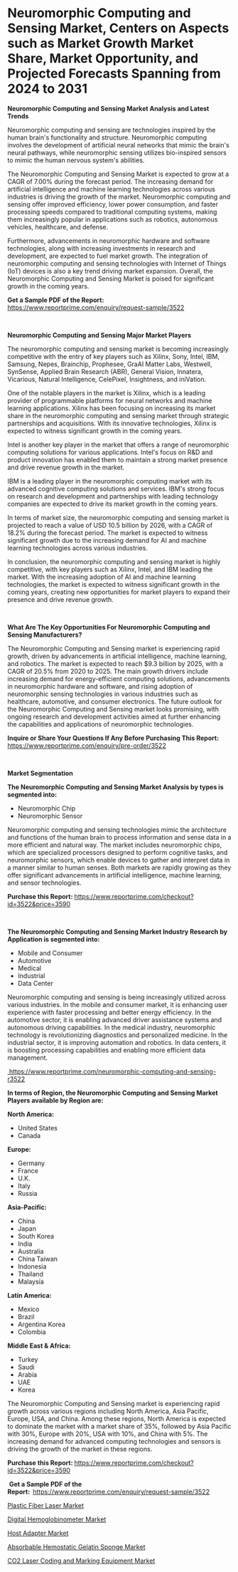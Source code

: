 <p><h1>Neuromorphic Computing and Sensing Market, Centers on Aspects such as Market Growth Market Share, Market Opportunity, and Projected Forecasts Spanning from 2024 to 2031</h1></p><p><strong>Neuromorphic Computing and Sensing Market Analysis and Latest Trends</strong></p>
<p><p>Neuromorphic computing and sensing are technologies inspired by the human brain's functionality and structure. Neuromorphic computing involves the development of artificial neural networks that mimic the brain's neural pathways, while neuromorphic sensing utilizes bio-inspired sensors to mimic the human nervous system's abilities.</p><p>The Neuromorphic Computing and Sensing Market is expected to grow at a CAGR of 7.00% during the forecast period. The increasing demand for artificial intelligence and machine learning technologies across various industries is driving the growth of the market. Neuromorphic computing and sensing offer improved efficiency, lower power consumption, and faster processing speeds compared to traditional computing systems, making them increasingly popular in applications such as robotics, autonomous vehicles, healthcare, and defense.</p><p>Furthermore, advancements in neuromorphic hardware and software technologies, along with increasing investments in research and development, are expected to fuel market growth. The integration of neuromorphic computing and sensing technologies with Internet of Things (IoT) devices is also a key trend driving market expansion. Overall, the Neuromorphic Computing and Sensing Market is poised for significant growth in the coming years.</p></p>
<p><strong>Get a Sample PDF of the Report:&nbsp;</strong> <a href="https://www.reportprime.com/enquiry/request-sample/3522">https://www.reportprime.com/enquiry/request-sample/3522</a></p>
<p>&nbsp;</p>
<p><strong>Neuromorphic Computing and Sensing Major Market Players</strong></p>
<p><p>The neuromorphic computing and sensing market is becoming increasingly competitive with the entry of key players such as Xilinx, Sony, Intel, IBM, Samsung, Nepes, Brainchip, Prophesee, GraAI Matter Labs, Westwell, SynSense, Applied Brain Research (ABR), General Vision, Innatera, Vicarious, Natural Intelligence, CelePixel, Insightness, and iniVation. </p><p>One of the notable players in the market is Xilinx, which is a leading provider of programmable platforms for neural networks and machine learning applications. Xilinx has been focusing on increasing its market share in the neuromorphic computing and sensing market through strategic partnerships and acquisitions. With its innovative technologies, Xilinx is expected to witness significant growth in the coming years.</p><p>Intel is another key player in the market that offers a range of neuromorphic computing solutions for various applications. Intel's focus on R&D and product innovation has enabled them to maintain a strong market presence and drive revenue growth in the market.</p><p>IBM is a leading player in the neuromorphic computing market with its advanced cognitive computing solutions and services. IBM's strong focus on research and development and partnerships with leading technology companies are expected to drive its market growth in the coming years.</p><p>In terms of market size, the neuromorphic computing and sensing market is projected to reach a value of USD 10.5 billion by 2026, with a CAGR of 18.2% during the forecast period. The market is expected to witness significant growth due to the increasing demand for AI and machine learning technologies across various industries.</p><p>In conclusion, the neuromorphic computing and sensing market is highly competitive, with key players such as Xilinx, Intel, and IBM leading the market. With the increasing adoption of AI and machine learning technologies, the market is expected to witness significant growth in the coming years, creating new opportunities for market players to expand their presence and drive revenue growth.</p></p>
<p>&nbsp;</p>
<p><strong>What Are The Key Opportunities For Neuromorphic Computing and Sensing Manufacturers?</strong></p>
<p><p>The Neuromorphic Computing and Sensing market is experiencing rapid growth, driven by advancements in artificial intelligence, machine learning, and robotics. The market is expected to reach $9.3 billion by 2025, with a CAGR of 20.5% from 2020 to 2025. The main growth drivers include increasing demand for energy-efficient computing solutions, advancements in neuromorphic hardware and software, and rising adoption of neuromorphic sensing technologies in various industries such as healthcare, automotive, and consumer electronics. The future outlook for the Neuromorphic Computing and Sensing market looks promising, with ongoing research and development activities aimed at further enhancing the capabilities and applications of neuromorphic technologies.</p></p>
<p><strong>Inquire or Share Your Questions If Any Before Purchasing This Report:</strong> <a href="https://www.reportprime.com/enquiry/pre-order/3522">https://www.reportprime.com/enquiry/pre-order/3522</a></p>
<p>&nbsp;</p>
<p><strong>Market Segmentation</strong></p>
<p><strong>The Neuromorphic Computing and Sensing Market Analysis by types is segmented into:</strong></p>
<p><ul><li>Neuromorphic Chip</li><li>Neuromorphic Sensor</li></ul></p>
<p><p>Neuromorphic computing and sensing technologies mimic the architecture and functions of the human brain to process information and sense data in a more efficient and natural way. The market includes neuromorphic chips, which are specialized processors designed to perform cognitive tasks, and neuromorphic sensors, which enable devices to gather and interpret data in a manner similar to human senses. Both markets are rapidly growing as they offer significant advancements in artificial intelligence, machine learning, and sensor technologies.</p></p>
<p><strong>Purchase this Report:&nbsp;</strong><a href="https://www.reportprime.com/checkout?id=3522&price=3590">https://www.reportprime.com/checkout?id=3522&price=3590</a></p>
<p>&nbsp;</p>
<p><strong>The Neuromorphic Computing and Sensing Market Industry Research by Application is segmented into:</strong></p>
<p><ul><li>Mobile and Consumer</li><li>Automotive</li><li>Medical</li><li>Industrial</li><li>Data Center</li></ul></p>
<p><p>Neuromorphic computing and sensing is being increasingly utilized across various industries. In the mobile and consumer market, it is enhancing user experience with faster processing and better energy efficiency. In the automotive sector, it is enabling advanced driver assistance systems and autonomous driving capabilities. In the medical industry, neuromorphic technology is revolutionizing diagnostics and personalized medicine. In the industrial sector, it is improving automation and robotics. In data centers, it is boosting processing capabilities and enabling more efficient data management.</p></p>
<p><a href="https://www.reportprime.com/neuromorphic-computing-and-sensing-r3522">&nbsp;https://www.reportprime.com/neuromorphic-computing-and-sensing-r3522</a></p>
<p><strong>In terms of Region, the Neuromorphic Computing and Sensing Market Players available by Region are:</strong></p>
<p>
    <p> <strong> North America: </strong>
        <ul>
            <li>United States</li>
            <li>Canada</li>
        </ul>
        </p> 
    <p> <strong> Europe: </strong>
        <ul>
            <li>Germany</li>
            <li>France</li>
            <li>U.K.</li>
            <li>Italy</li>
            <li>Russia</li>
        </ul>
        </p> 
    <p> <strong> Asia-Pacific: </strong>
        <ul>
            <li>China</li>
            <li>Japan</li>
            <li>South Korea</li>
            <li>India</li>
            <li>Australia</li>
            <li>China Taiwan</li>
            <li>Indonesia</li>
            <li>Thailand</li>
            <li>Malaysia</li>
        </ul>
        </p> 
    <p> <strong> Latin America: </strong>
        <ul>
            <li>Mexico</li>
            <li>Brazil</li>
            <li>Argentina Korea</li>
            <li>Colombia</li>
        </ul>
        </p> 
    <p> <strong> Middle East & Africa: </strong>
        <ul>
            <li>Turkey</li>
            <li>Saudi</li>
            <li>Arabia</li>
            <li>UAE</li>
            <li>Korea</li>
        </ul>
    </p>
    </p>
<p><p>The Neuromorphic Computing and Sensing market is experiencing rapid growth across various regions including North America, Asia Pacific, Europe, USA, and China. Among these regions, North America is expected to dominate the market with a market share of 35%, followed by Asia Pacific with 30%, Europe with 20%, USA with 10%, and China with 5%. The increasing demand for advanced computing technologies and sensors is driving the growth of the market in these regions.</p></p>
<p><strong>Purchase this Report: </strong><a href="https://www.reportprime.com/checkout?id=3522&price=3590">https://www.reportprime.com/checkout?id=3522&price=3590</a></p>
<p>&nbsp;<strong>Get a Sample PDF of the Report:&nbsp;&nbsp;</strong><a href="https://www.reportprime.com/enquiry/request-sample/3522">https://www.reportprime.com/enquiry/request-sample/3522</a></p>
<p><strong></strong></p>
<p><p><a href="https://www.linkedin.com/pulse/navigating-global-plastic-fiber-laser-market-landscape-trends-0msle">Plastic Fiber Laser Market</a></p><p><a href="https://issuu.com/reportprime-2/docs/digital-hemoglobinometer-market-size-2030.pptx">Digital Hemoglobinometer Market</a></p><p><a href="https://github.com/juniordelafrance/Market-Research-Report-List-4/blob/main/host-adapter-market.md">Host Adapter Market</a></p><p><a href="https://issuu.com/reportprime-2/docs/absorbable-hemostatic-gelatin-sponge-market-size-2">Absorbable Hemostatic Gelatin Sponge Market</a></p><p><a href="https://www.linkedin.com/pulse/co2-laser-coding-marking-equipment-market-size-share-analysis-yp0sf">CO2 Laser Coding and Marking Equipment Market</a></p></p>